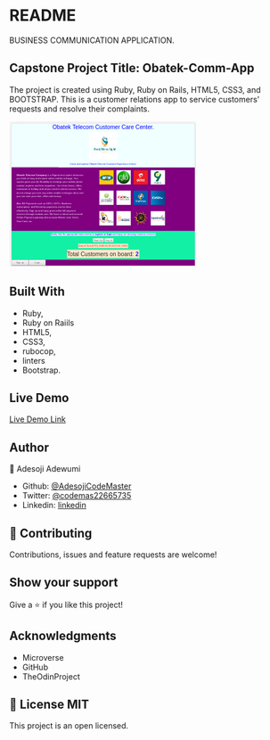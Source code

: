 # README

BUSINESS COMMUNICATION APPLICATION.

## Capstone Project Title: Obatek-Comm-App

The project is created using Ruby, Ruby on Rails, HTML5, CSS3, and BOOTSTRAP. This is a customer relations app to service customers' requests and resolve their complaints.

![Homepage-screenshot](./app/assets/images/Obatek.screenshot.png)

## Built With
- Ruby,
- Ruby on Raiils
- HTML5,
- CSS3,
- rubocop,
- linters
- Bootstrap.

## Live Demo

[Live Demo Link]()


## Author

👤 Adesoji Adewumi

- Github: [@AdesojiCodeMaster](https://github.com/AdesojiCodeMaster)
- Twitter: [@codemas22665735](https://twitter.com/codemas22665735)
- Linkedin: [linkedin](https://www.linkedin.com/in/adesoji-adewumi)

## 🤝 Contributing

Contributions, issues and feature requests are welcome!

## Show your support

Give a ⭐️ if you like this project!

## Acknowledgments

- Microverse
- GitHub
- TheOdinProject

## 📝 License MIT

This project is an open licensed.
